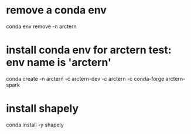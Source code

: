 # remove a conda env
conda env remove -n arctern

# install conda env for arctern test: env name is 'arctern'
conda create -n arctern -c arctern-dev -c arctern -c conda-forge arctern-spark

# install shapely
conda install -y shapely